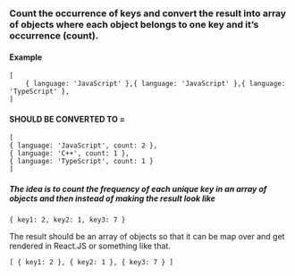 ### Count the occurrence of keys and convert the result into array of objects where each object belongs to one key and it’s occurrence (count).

#### Example

    [
        { language: 'JavaScript' },{ language: 'JavaScript' },{ language: 'TypeScript' },
    ] 

#### SHOULD BE CONVERTED TO =

    [
    { language: 'JavaScript', count: 2 },
    { language: 'C++', count: 1 },
    { language: 'TypeScript', count: 1 }
    ]

##### The idea is to count the frequency of each unique key in an array of objects and then instead of making the result look like

    { key1: 2, key2: 1, key3: 7 } 

The result should be an array of objects so that it can be map over and get rendered in React.JS or something like that.

    [ { key1: 2 }, { key2: 1 }, { key3: 7 } ]
